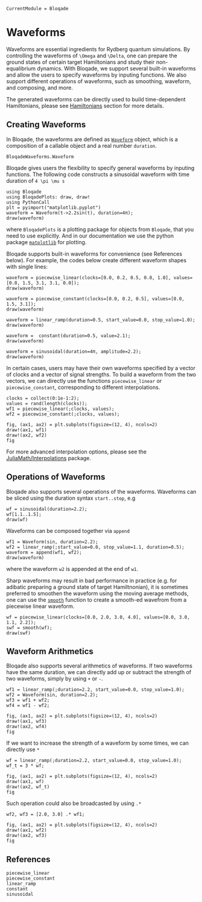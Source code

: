 ```@meta
CurrentModule = Bloqade
```

# Waveforms

Waveforms are essential ingredients for Rydberg quantum simulations. By controlling the waveforms of ``\Omega`` and ``\Delta``, one can prepare the ground states of certain target Hamiltonians and study their non-equalibrium dynamics. With Bloqade, we support several built-in waveforms and allow the users to specify waveforms by inputing functions. We also support different operations of waveforms, such as smoothing, waveform, and composing, and more. 

The generated waveforms can be directly used to build time-dependent Hamiltonians, please see [Hamiltonians](@ref) section for more details. 

## Creating Waveforms

In Bloqade, the waveforms are defined as [`Waveform`](@ref) object,
which is a composition of a callable object and a real number `duration`.

```@docs
BloqadeWaveforms.Waveform
```

Bloqade gives users the flexibility to specify general waveforms by inputing functions. The following code constructs a sinusoidal waveform with time duration of ``4 \pi \mu s``

```@example waveform
using Bloqade
using BloqadePlots: draw, draw!
using PythonCall
plt = pyimport("matplotlib.pyplot")
waveform = Waveform(t->2.2sin(t), duration=4π);
draw(waveform)
```
where `BloqadePlots` is a plotting package for objects from `Bloqade`,
that you need to use explicitly. And in our documentation we use the
python package [`matplotlib`](https://matplotlib.org) for plotting.

Bloqade supports built-in waveforms for convenience (see References below). 
For example, the codes below create different waveform shapes with single lines:

```@example waveform
waveform = piecewise_linear(clocks=[0.0, 0.2, 0.5, 0.8, 1.0], values=[0.0, 1.5, 3.1, 3.1, 0.0]); 
draw(waveform)
```

```@example waveform
waveform = piecewise_constant(clocks=[0.0, 0.2, 0.5], values=[0.0, 1.5, 3.1]);
draw(waveform)
```

```@example waveform
waveform = linear_ramp(duration=0.5, start_value=0.0, stop_value=1.0);
draw(waveform)
```

```@example waveform
waveform =  constant(duration=0.5, value=2.1);
draw(waveform)
```

```@example waveform
waveform = sinusoidal(duration=4π, amplitude=2.2); 
draw(waveform)
```

In certain cases, users may have their own waveforms specified by a vector of clocks and a vector of signal strengths. To build a waveform from the two vectors, we can directly use the functions `piecewise_linear` or `piecewise_constant`, corresponding to different interpolations. 

```@example waveform
clocks = collect(0:1e-1:2);
values = rand(length(clocks));
wf1 = piecewise_linear(;clocks, values); 
wf2 = piecewise_constant(;clocks, values); 

fig, (ax1, ax2) = plt.subplots(figsize=(12, 4), ncols=2)
draw!(ax1, wf1)
draw!(ax2, wf2)
fig
```

For more advanced interpolation options, please see the [JuliaMath/Interpolations](http://juliamath.github.io/Interpolations.jl/latest/) package.

## Operations of Waveforms

Bloqade also supports several operations of the waveforms. 
Waveforms can be sliced using the duration syntax `start..stop`, e.g

```@example waveform
wf = sinusoidal(duration=2.2);
wf[1.1..1.5];
draw(wf)
```

Waveforms can be composed together via `append`

```@example waveform
wf1 = Waveform(sin, duration=2.2);
wf2 = linear_ramp(;start_value=0.0, stop_value=1.1, duration=0.5);
waveform = append(wf1, wf2); 
draw(waveform)
```

where the waveform `w2` is appended at the end of `w1`. 

Sharp waveforms may result in bad performance in practice (e.g. for adibatic preparing a ground state of target Hamiltnonian),
it is sometimes preferred to smoothen the waveform using
the moving average methods, one can use the [`smooth`](@ref)
function to create a smooth-ed wavefrom from a piecewise linear
waveform.

```@example waveform
wf = piecewise_linear(clocks=[0.0, 2.0, 3.0, 4.0], values=[0.0, 3.0, 1.1, 2.2]);
swf = smooth(wf);
draw(swf)
```

## Waveform Arithmetics

Bloqade also supports several arithmetics of waveforms. If two waveforms have the same duration, we can directly add up or subtract the strength of two waveforms, simply by using `+` or `-`. 

```@example waveform
wf1 = linear_ramp(;duration=2.2, start_value=0.0, stop_value=1.0);
wf2 = Waveform(sin, duration=2.2);
wf3 = wf1 + wf2; 
wf4 = wf1 - wf2;

fig, (ax1, ax2) = plt.subplots(figsize=(12, 4), ncols=2)
draw!(ax1, wf3)
draw!(ax2, wf4)
fig

```

If we want to increase the strength of a waveform by some times, we can directly use `*`

```@example waveform
wf = linear_ramp(;duration=2.2, start_value=0.0, stop_value=1.0);
wf_t = 3 * wf;

fig, (ax1, ax2) = plt.subplots(figsize=(12, 4), ncols=2)
draw!(ax1, wf)
draw!(ax2, wf_t)
fig

```

Such operation could also be broadcasted by using `.*`
```@example waveform
wf2, wf3 = [2.0, 3.0] .* wf1; 

fig, (ax1, ax2) = plt.subplots(figsize=(12, 4), ncols=2)
draw!(ax1, wf2)
draw!(ax2, wf3)
fig
```


## References


```@docs
piecewise_linear
piecewise_constant
linear_ramp
constant
sinusoidal
```